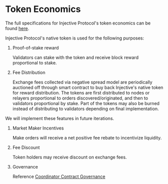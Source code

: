 # Token Economics

The full specifications for Injective Protocol's token economics can be found [here](https://github.com/InjectiveLabs/injective-protocol-specification/blob/master/token-economics.md).

Injective Protocol's native token is used for the following purposes:

1. Proof-of-stake reward

   Validators can stake with the token and receive block reward proportional to stake.

2. Fee Distribution

   Exchange fees collected via negative spread model are periodically auctioned off through smart contract to buy back Injective's native token for reward distribution. The tokens are first distributed to nodes or relayers proportional to orders discovered/originated, and then to validators proportional by stake. Part of the tokens may also be burned instead of distributing to validators depending on final implementation. 

We will implement these features in future iterations.

1. Market Maker Incentives

   Make orders will receive a net positive fee rebate to incentivize liquidity.

2. Fee Discount

   Token holders may receive discount on exchange fees.

3. Governance

   Reference [Coordinator Contract Governance](token-economics.md#coordinator-contract-governance)


